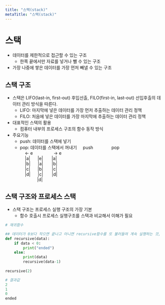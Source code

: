 ```yaml
---
title: "스택(stack)"
metaTitle: "스택(stack)"
---
```


# 스택

* 데이터를 제한적으로 접근할 수 있는 구조
    + 한쪽 끝에서만 자료를 넣거나 뺄 수 있는 구조
* 가장 나중에 쌓은 데이터를 가장 먼저 빼낼 수 있는 구조

## 스택 구조

* 스택은 LIFO(last-in, first-out) 후입선출, FILO(first-in, last-out) 선입후출의 데이터 관리 방식을 따른다.
    + LIFO: 마지막에 넣은 데이터를 가장 먼저 추출하는 데이터 관리 정책
    + FILO: 처음에 넣은 데이터를 가장 마지막에 추출하는 데이터 관리 정책
* 대표적인 스택의 활용
    + 컴퓨터 내부의 프로세스 구조의 함수 동작 방식
* 주요기능
    + push: 데이터를 스택에 넣기
    + pop: 데이터를 스택에서 꺼내기
&nbsp;&nbsp;&nbsp;&nbsp;push&nbsp;&nbsp;&nbsp;&nbsp;&nbsp;&nbsp;&nbsp;&nbsp;&nbsp;&nbsp;&nbsp;&nbsp;&nbsp;&nbsp;&nbsp;pop  
 &nbsp;&nbsp;&nbsp;&nbsp;<- e &nbsp;&nbsp;&nbsp;&nbsp;&nbsp;&nbsp;&nbsp;&nbsp;&nbsp;&nbsp;&nbsp;&nbsp;&nbsp;&nbsp;&nbsp;&nbsp;-> e  
&nbsp;&nbsp;&nbsp;&nbsp;|a|&nbsp;&nbsp;&nbsp;&nbsp;&nbsp;&nbsp;|e|&nbsp;&nbsp;&nbsp;&nbsp;&nbsp;&nbsp;&nbsp;|a|  
&nbsp;&nbsp;&nbsp;&nbsp;|b|&nbsp;&nbsp;&nbsp;&nbsp;&nbsp;&nbsp;|a|&nbsp;&nbsp;&nbsp;&nbsp;&nbsp;&nbsp;&nbsp;|b|  
&nbsp;&nbsp;&nbsp;&nbsp;|c|&nbsp;&nbsp;&nbsp;&nbsp;&nbsp;&nbsp;|b|&nbsp;&nbsp;&nbsp;&nbsp;&nbsp;&nbsp;&nbsp;|c|  
&nbsp;&nbsp;&nbsp;&nbsp;|d|&nbsp;&nbsp;&nbsp;&nbsp;&nbsp;&nbsp;|c|&nbsp;&nbsp;&nbsp;&nbsp;&nbsp;&nbsp;&nbsp;|d|   
&nbsp;&nbsp;&nbsp;&nbsp;&nbsp;&nbsp;&nbsp;&nbsp;&nbsp;&nbsp;&nbsp;&nbsp;&nbsp;&nbsp;|d|  

## 스택 구조와 프로세스 스택

* 스택 구조는 프로세스 실행 구조의 가장 기본
    + 함수 호출시 프로세스 실행구조를 스택과 비교해서 이해가 필요

```python
# 재귀함수

## 데이터가 0보다 작으면 끝나고 아니면 recursive함수를 또 불러들여 계속 실행하는 것, 재귀함수
def recursive(data):
    if data < 0:
        print("ended")
    else:
        print(data)
        recursive(data-1)
        
recursive(2)

# 결과값
2
1
0
ended
```

